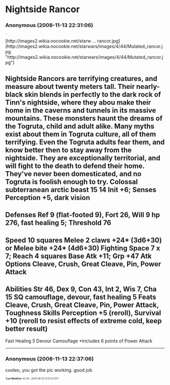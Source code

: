 # Nightside Rancor

### **Anonymous** (2008-11-13 22:31:06)

**<span style="font-size: 0.05em;">Nightside Rancor</span>**
<!-- m -->[http://images2.wikia.nocookie.net/starw &#8230; rancor.jpg](http://images2.wikia.nocookie.net/starwars/images/4/44/Mutated_rancor.jpg "http://images2.wikia.nocookie.net/starwars/images/4/44/Mutated_rancor.jpg")<!-- m -->
Nightside Rancors are terrifying creatures, and measure about twenty meters tall. Their nearly-black skin blends in perfectly to the dark rock of Tinn's nightside, where they abou make their home in the caverns and tunnels in its massive mountains.
These monsters haunt the dreams of the Togruta, child and adult alike. Many myths exist about them in Togruta culture, all of them terrifying. Even the Togruta adults fear them, and know better then to stay away from the nightside.
They are exceptionally territorial, and will fight to the death to defend their home. They've never been domesticated, and no Togruta is foolish enough to try.
Colossal subterranean arctic beast 15 **14**
**Init** +6; **Senses** Perception +5, dark vision
-------------------------------------------------------------------------
**Defenses** Ref 9 (flat-footed 9), Fort 26, Will 9
**hp** 276, fast healing 5; **Threshold** 76
-------------------------------------------------------------------------
**Speed** 10 squares
**Melee** 2 claws +24* (3d6+30) or
**Melee** bite +24* (4d6+30)
**Fighting Space** 7 x 7; **Reach** 4 squares
**Base Atk** +11; **Grp** +47
**Atk Options** Cleave, Crush, Great Cleave, Pin, Power Attack
-------------------------------------------------------------------------
**Abilities** Str 46, Dex 9, Con 43, Int 2, Wis 7, Cha 15
**SQ** camouflage, devour, fast healing 5
**Feats** Cleave, Crush, Great Cleave, Pin, Power Attack, Toughness
**Skills** Perception +5 (reroll), Survival +10 (reroll to resist effects of extreme cold, keep better result)
-------------------------------------------------------------------------
Fast Healing 5
Devour
Camouflage
*Includes 6 points of Power Attack

---

### **Anonymous** (2008-11-13 22:37:06)

cooleo, you got the pic working.
good job



<span style="font-size: 0.5em;">***Last Modified**: 4.0.28 - *2025-06-02 21:37:22 EDT*</span>